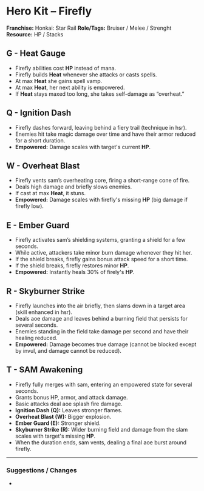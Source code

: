 # Hero Kit – Firefly

**Franchise:** Honkai: Star Rail
**Role/Tags:** Bruiser / Melee / Strenght
**Resource:** HP / Stacks

## G - Heat Gauge
- Firefly abilities cost **HP** instead of mana.
- Firefly builds **Heat** whenever she attacks or casts spells.
- At max **Heat** she gains spell vamp.
- At max **Heat**, her next ability is empowered.
- If **Heat** stays maxed too long, she takes self-damage as “overheat.”

## Q - Ignition Dash
- Firefly dashes forward, leaving behind a fiery trail (technique in hsr).
- Enemies hit take magic damage over time and have their armor reduced for a short duration.
- **Empowered:** Damage scales with target's current **HP**.

## W - Overheat Blast
- Firefly vents sam’s overheating core, firing a short-range cone of fire.
- Deals high damage and briefly slows enemies.
- If cast at max **Heat**, it stuns.
- **Empowered:** Damage scales with firefly's missing **HP** (big damage if firefly low).

## E - Ember Guard
- Firefly activates sam’s shielding systems, granting a shield for a few seconds.
- While active, attackers take minor burn damage whenever they hit her.
- If the shield breaks, firefly gains bonus attack speed for a short time.
- If the shield breaks, firefly restores minor **HP**.
- **Empowered:** Instantly heals 30% of firely's **HP**.

## R - Skyburner Strike
- Firefly launches into the air briefly, then slams down in a target area (skill enhanced in hsr).
- Deals aoe damage and leaves behind a burning field that persists for several seconds.
- Enemies standing in the field take damage per second and have their healing reduced.
- **Empowered:** Damage becomes true damage (cannot be blocked except by invul, and damage cannot be reduced).

## T - SAM Awakening
- Firefly fully merges with sam, entering an empowered state for several seconds.
- Grants bonus HP, armor, and attack damage.
- Basic attacks deal aoe splash fire damage.
- **Ignition Dash (Q):** Leaves stronger flames. 
- **Overheat Blast (W):** Bigger explosion.
- **Ember Guard (E):** Stronger shield.
- **Skyburner Strike (R):** Wider burning field and damage from the slam scales with target's missing **HP**.
- When the duration ends, sam vents, dealing a final aoe burst around firefly.

---

### Suggestions / Changes
- <your notes here>